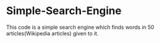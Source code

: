 # Simple-Search-Engine
This code is a simple search engine which finds words in 50 articles(Wikipedia articles) given to it.
